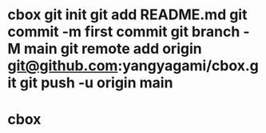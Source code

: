 # cbox git init git add README.md git commit -m first commit git branch -M main git remote add origin git@github.com:yangyagami/cbox.git git push -u origin main
# cbox
